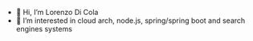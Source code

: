 - 👋 Hi, I’m Lorenzo Di Cola
- 👀 I’m interested in cloud arch, node.js, spring/spring boot and search engines systems

<!---
Bridge98/Bridge98 is a ✨ special ✨ repository because its `README.md` (this file) appears on your GitHub profile.
You can click the Preview link to take a look at your changes.
--->

